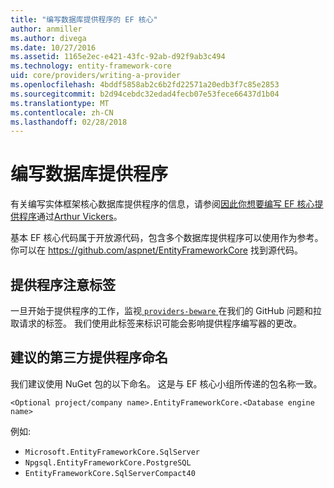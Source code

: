 ```yaml
---
title: "编写数据库提供程序的 EF 核心"
author: anmiller
ms.author: divega
ms.date: 10/27/2016
ms.assetid: 1165e2ec-e421-43fc-92ab-d92f9ab3c494
ms.technology: entity-framework-core
uid: core/providers/writing-a-provider
ms.openlocfilehash: 4bddf5858ab2c6b2fd22571a20edb3f7c85e2853
ms.sourcegitcommit: b2d94cebdc32edad4fecb07e53fece66437d1b04
ms.translationtype: MT
ms.contentlocale: zh-CN
ms.lasthandoff: 02/28/2018
---
```

# <a name="writing-a-database-provider"></a>编写数据库提供程序

有关编写实体框架核心数据库提供程序的信息，请参阅[因此你想要编写 EF 核心提供程序](https://blog.oneunicorn.com/2016/11/11/so-you-want-to-write-an-ef-core-provider/)通过[Arthur Vickers](https://github.com/ajcvickers)。

基本 EF 核心代码属于开放源代码，包含多个数据库提供程序可以使用作为参考。 你可以在 https://github.com/aspnet/EntityFrameworkCore 找到源代码。

## <a name="the-providers-beware-label"></a>提供程序注意标签

一旦开始于提供程序的工作，监视[ `providers-beware` ](https://github.com/aspnet/EntityFrameworkCore/labels/providers-beware)在我们的 GitHub 问题和拉取请求的标签。 我们使用此标签来标识可能会影响提供程序编写器的更改。

## <a name="suggested-naming-of-third-party-providers"></a>建议的第三方提供程序命名

我们建议使用 NuGet 包的以下命名。 这是与 EF 核心小组所传递的包名称一致。

`<Optional project/company name>.EntityFrameworkCore.<Database engine name>`

例如:
* `Microsoft.EntityFrameworkCore.SqlServer`
* `Npgsql.EntityFrameworkCore.PostgreSQL`
* `EntityFrameworkCore.SqlServerCompact40`
